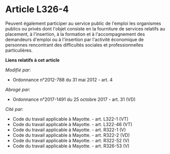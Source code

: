 # Article L326-4

Peuvent également participer au service public de l'emploi les organismes publics ou privés dont l'objet consiste en la
fourniture de services relatifs au placement, à l'insertion, à la formation et à l'accompagnement des demandeurs d'emploi ou
à l'insertion par l'activité économique de personnes rencontrant des difficultés sociales et professionnelles particulières.

**Liens relatifs à cet article**

_Modifié par_:

  - Ordonnance n°2012-788 du 31 mai 2012 - art. 4

_Abrogé par_:

  - Ordonnance n°2017-1491 du 25 octobre 2017 - art. 31 (VD)

_Cité par_:

  - Code du travail applicable à Mayotte. - art. L322-1 (VT)
  - Code du travail applicable à Mayotte. - art. L322-46 (VT)
  - Code du travail applicable à Mayotte. - art. R322-1 (V)
  - Code du travail applicable à Mayotte. - art. R322-2 (VD)
  - Code du travail applicable à Mayotte. - art. R322-52 (V)
  - Code du travail applicable à Mayotte. - art. R326-53 (V)
